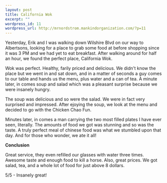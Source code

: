 ```yaml
--- 
layout: post
title: California Wok
excerpt: ""
wordpress_id: 11
wordpress_url: http://mrnordstrom.mankindorganization.com/?p=11
---
```

Yesterday, Erik and I was walking down Wilshire Blvd on our way to Albertsons, looking for a place to grab some food at before shopping since it was 3 PM and we had yet to eat breakfast. After walking around for half an hour, we found the perfect place, California Wok.

Wok was perfect. Healthy, farily priced and delicious. We didn't know the place but we went in and sat down, and in a matter of seconds a guy comes to our table and hands us the menu, plus water and a can of tea. A minute later, in comes soup and salad which was a pleasant surprise because we were insanely hungry.

The soup was delicious and so were the salad. We were in fact very surprised and impressed. After ejoying the soup, we look at the menu and decided to go with the Chicken Chao Fun.

Minutes later, in comes a man carrying the two most filled plates I have ever seen, literally. The amounts of food we got was stunning and so was the taste. A truly perfect meal of chinese food was what we stumbled upon that day. And for those who wonder, we ate it all!

<strong>Conclusion</strong>

Great service, they even refilled our glasses with water three times. Awesome taste and enough food to kill a horse. Also, great prices. We got salad, tea, and a whole lot of food for just above 8 dollars.

5/5 - Insanely great!

